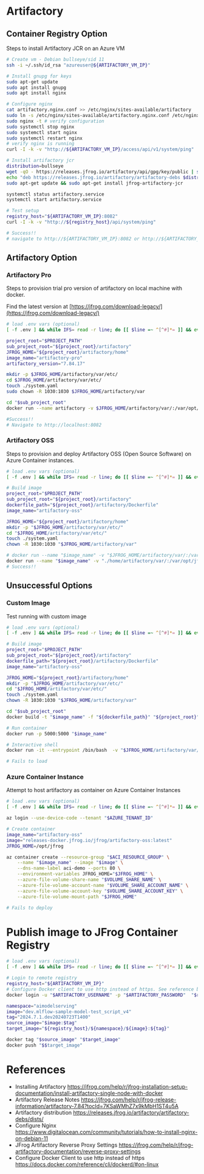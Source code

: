 # Artifactory

## Container Registry Option

Steps to install Artifactory JCR on an Azure VM

```bash
# Create vm - Debian bullseye/sid 11
ssh -i ~/.ssh/id_rsa "azureuser@${ARTIFACTORY_VM_IP}"

# Install gnupg for keys
sudo apt-get update
sudo apt install gnupg
sudo apt install nginx

# Configure nginx
cat artifactory.nginx.conf >> /etc/nginx/sites-available/artifactory
sudo ln -s /etc/nginx/sites-available/artifactory.nginx.conf /etc/nginx/sites-enabled/artifactory.nginx.conf
sudo nginx -t # verify configuration
sudo systemctl stop nginx
sudo systemctl start nginx
sudo systemctl restart nginx
# verify nginx is running
curl -I -k -v "http://${ARTIFACTORY_VM_IP}/access/api/v1/system/ping"

# Install artifactory jcr
distribution=bullseye
wget -qO - https://releases.jfrog.io/artifactory/api/gpg/key/public | sudo apt-key add -;
echo "deb https://releases.jfrog.io/artifactory/artifactory-debs $distribution main" | sudo tee -a /etc/apt/sources.list;
sudo apt-get update && sudo apt-get install jfrog-artifactory-jcr

systemctl status artifactory.service
systemctl start artifactory.service

# Test setup
registry_host="${ARTIFACTORY_VM_IP}:8082"
curl -I -k -v "http://${registry_host}/api/system/ping"

# Success!!
# navigate to http://${ARTIFACTORY_VM_IP}:8082 or http://${ARTIFACTORY_VM_IP}
```

## Artifactory Option

### Artifactory Pro
Steps to provision trial pro version of artifactory on local machine with docker.

Find the latest version at [https://jfrog.com/download-legacy/](https://jfrog.com/download-legacy/)

```bash
# load .env vars (optional)
[ -f .env ] && while IFS= read -r line; do [[ $line =~ ^[^#]*= ]] && eval "export $line"; done < .env

project_root="$PROJECT_PATH"
sub_project_root="${project_root}/artifactory"
JFROG_HOME="${project_root}/artifactory/home"
image_name="artifactory-pro"
artifactory_version="7.84.17"

mkdir -p $JFROG_HOME/artifactory/var/etc/
cd $JFROG_HOME/artifactory/var/etc/
touch ./system.yaml
sudo chown -R 1030:1030 $JFROG_HOME/artifactory/var

cd "$sub_project_root"
docker run --name artifactory -v $JFROG_HOME/artifactory/var/:/var/opt/jfrog/artifactory -d -p 8081:8081 -p 8082:8082 "releases-docker.jfrog.io/jfrog/artifactory-pro:$artifactory_version"

#Success!!
# Navigate to http://localhost:8082

```

### Artifactory OSS

Steps to provision and deploy Artifactory OSS (Open Source Software) on Azure Container instances.

```bash
# load .env vars (optional)
[ -f .env ] && while IFS= read -r line; do [[ $line =~ ^[^#]*= ]] && eval "export $line"; done < .env

# Build image
project_root="$PROJECT_PATH"
sub_project_root="${project_root}/artifactory"
dockerfile_path="${project_root}/artifactory/Dockerfile"
image_name="artifactory-oss"

JFROG_HOME="${project_root}/artifactory/home"
mkdir -p "$JFROG_HOME/artifactory/var/etc/"
cd "$JFROG_HOME/artifactory/var/etc/"
touch ./system.yaml
chown -R 1030:1030 "$JFROG_HOME/artifactory/var"

# docker run --name "$image_name" -v "$JFROG_HOME/artifactory/var/:/var/opt/jfrog/artifactory" -d -p 8081:8081 -p 8082:8082 releases-docker.jfrog.io/jfrog/artifactory-oss:latest
docker run --name "$image_name" -v "./home/artifactory/var/:/var/opt/jfrog/artifactory" -d -p 8081:8081 -p 8082:8082 releases-docker.jfrog.io/jfrog/artifactory-oss:7.63.12
# Success!!
```

## Unsuccessful Options

### Custom Image
Test running with custom image

```bash
# load .env vars (optional)
[ -f .env ] && while IFS= read -r line; do [[ $line =~ ^[^#]*= ]] && eval "export $line"; done < .env

# Build image
project_root="$PROJECT_PATH"
sub_project_root="${project_root}/artifactory"
dockerfile_path="${project_root}/artifactory/Dockerfile"
image_name="artifactory-oss"

JFROG_HOME="${project_root}/artifactory/home"
mkdir -p "$JFROG_HOME/artifactory/var/etc/"
cd "$JFROG_HOME/artifactory/var/etc/"
touch ./system.yaml
chown -R 1030:1030 "$JFROG_HOME/artifactory/var"

cd "$sub_project_root"
docker build -t "$image_name" -f "${dockerfile_path}" "${project_root}"

# Run container
docker run -p 5000:5000 "$image_name"

# Interactive shell
docker run -it --entrypoint /bin/bash  -v "$JFROG_HOME/artifactory/var/:/var/opt/jfrog/artifactory" -p 8081:8081 -p 8082:8082  "$image_name"

# Fails to load
```

### Azure Container Instance
Attempt to host artifactory as container on Azure Container Instances

```bash
# load .env vars (optional)
[ -f .env ] && while IFS= read -r line; do [[ $line =~ ^[^#]*= ]] && eval "export $line"; done < .env

az login --use-device-code --tenant "$AZURE_TENANT_ID"

# Create container
image_name="artifactory-oss"
image="releases-docker.jfrog.io/jfrog/artifactory-oss:latest"
JFROG_HOME=/opt/jfrog

az container create --resource-group "$ACI_RESOURCE_GROUP" \
    --name "$image_name" --image "$image" \
    --dns-name-label aci-demo --ports 80 \
    --environment-variables JFROG_HOME="$JFROG_HOME" \
    --azure-file-volume-share-name "$VOLUME_SHARE_NAME" \
    --azure-file-volume-account-name "$VOLUME_SHARE_ACCOUNT_NAME" \
    --azure-file-volume-account-key "$VOLUME_SHARE_ACCOUNT_KEY" \
    --azure-file-volume-mount-path "$JFROG_HOME"

# Fails to deploy
```

# Publish image to JFrog Container Registry

```bash
# load .env vars (optional)
[ -f .env ] && while IFS= read -r line; do [[ $line =~ ^[^#]*= ]] && eval "export $line"; done < .env

# Login to remote registry
registry_host="${ARTIFACTORY_VM_IP}"
# Configure Docker client to use http instead of https. See reference below
docker login -u "$ARTIFACTORY_USERNAME" -p "$ARTIFACTORY_PASSWORD"  "$registry_host"

namespace="aimodelserving"
image="dev.mlflow-sample-model-test_script_v4"
tag="2024.7.1.dev20240723T1400"
source_image="$image:$tag"
target_image="${registry_host}/${namespace}/${image}:${tag}"

docker tag "$source_image" "$target_image"
docker push "$$target_image"
```

# References
* Installing Artifactory https://jfrog.com/help/r/jfrog-installation-setup-documentation/install-artifactory-single-node-with-docker
* Artifactory Release Notes https://jfrog.com/help/r/jfrog-release-information/artifactory-7.84?tocId=7KSaWMhZ7x9kMbH1ST4u5A
* Artifactory distribution https://releases.jfrog.io/artifactory/artifactory-debs/dists/
* Configure Nginx https://www.digitalocean.com/community/tutorials/how-to-install-nginx-on-debian-11
* JFrog Artifactory Reverse Proxy Settings https://jfrog.com/help/r/jfrog-artifactory-documentation/reverse-proxy-settings
* Configure Docker Client to use http instead of https https://docs.docker.com/reference/cli/dockerd/#on-linux
